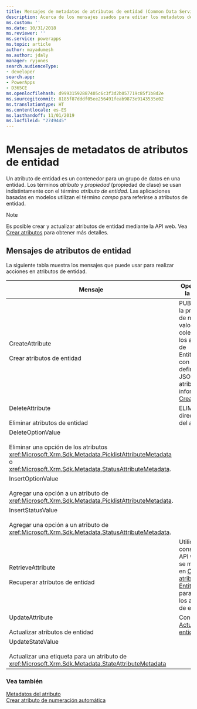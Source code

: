 ```yaml
---
title: Mensajes de metadatos de atributos de entidad (Common Data Service) | Microsoft Docs
description: Acerca de los mensajes usados para editar los metadatos de atributos de entidad, también conocidos como propiedades o campos.
ms.custom: ''
ms.date: 10/31/2018
ms.reviewer: ''
ms.service: powerapps
ms.topic: article
author: mayadumesh
ms.author: jdaly
manager: ryjones
search.audienceType:
- developer
search.app:
- PowerApps
- D365CE
ms.openlocfilehash: d99931592887405c6c3f3d2b057719c85f1b8d2e
ms.sourcegitcommit: 8185f87dddf05ee256491feab9873e9143535e02
ms.translationtype: HT
ms.contentlocale: es-ES
ms.lasthandoff: 11/01/2019
ms.locfileid: "2749445"
---
```

# <a name="entity-attribute-metadata-messages"></a>Mensajes de metadatos de atributos de entidad

<!-- 
Was Mike Carter
https://docs.microsoft.com/dynamics365/customer-engagement/developer/entity-attribute-metadata-messages -->

Un atributo de entidad es un contenedor para un grupo de datos en una entidad. Los términos *atributo* y *propiedad* (propiedad de clase) se usan indistintamente con el término *atributo de entidad*. Las aplicaciones basadas en modelos utilizan el término *campo* para referirse a atributos de entidad.  

> [!NOTE]
> Es posible crear y actualizar atributos de entidad mediante la API web. Vea [Crear atributos](webapi/create-update-entity-definitions-using-web-api.md#create-attributes) para obtener más detalles.

## <a name="entity-attribute-messages"></a>Mensajes de atributos de entidad  
 La siguiente tabla muestra los mensajes que puede usar para realizar acciones en atributos de entidad.  
  
|Mensaje|Operación de la API web|Ensamblado del SDK|   
|-------------|-----------------|-----------------|  
|CreateAttribute</br></br>Crear atributos de entidad|PUBLICAR en la propiedad de navegación valorada como colección de los atributos de EntityMetadata con la definición JSON del atributo. Más información: [Crear atributos](webapi/create-update-entity-definitions-using-web-api.md#create-attributes)|<xref:Microsoft.Xrm.Sdk.Messages.CreateAttributeRequest>| 
|DeleteAttribute</br></br>Eliminar atributos de entidad|ELIMINAR la dirección URL del atributo.|<xref:Microsoft.Xrm.Sdk.Messages.DeleteAttributeRequest>|  
|DeleteOptionValue</br></br>Eliminar una opción de los atributos <xref:Microsoft.Xrm.Sdk.Metadata.PicklistAttributeMetadata> o <xref:Microsoft.Xrm.Sdk.Metadata.StatusAttributeMetadata>.|<xref href="Microsoft.Dynamics.CRM.DeleteOptionValue?text=DeleteOptionValue Action" />|<xref:Microsoft.Xrm.Sdk.Messages.DeleteOptionValueRequest>|  
|InsertOptionValue</br></br>Agregar una opción a un atributo de <xref:Microsoft.Xrm.Sdk.Metadata.PicklistAttributeMetadata>.|<xref href="Microsoft.Dynamics.CRM.InsertOptionValue?text=InsertOptionValue Action" />|<xref:Microsoft.Xrm.Sdk.Messages.InsertOptionValueRequest>|Agregar una opción a un atributo de <xref:Microsoft.Xrm.Sdk.Metadata.PicklistAttributeMetadata>.|  
|InsertStatusValue</br></br>Agregar una opción a un atributo de <xref:Microsoft.Xrm.Sdk.Metadata.StatusAttributeMetadata>.|<xref href="Microsoft.Dynamics.CRM.InsertStatusValue?text=InsertStatusValue Action" />|<xref:Microsoft.Xrm.Sdk.Messages.InsertStatusValueRequest>|  |Cambia el orden de las opciones presentadas en un atributo de <xref:Microsoft.Xrm.Sdk.Metadata.PicklistAttributeMetadata>.|<xref href="Microsoft.Dynamics.CRM.OrderOption?text=OrderOption Action" />|<xref:Microsoft.Xrm.Sdk.Messages.OrderOptionRequest>|  
|RetrieveAttribute</br></br>Recuperar atributos de entidad|Utilice la consulta de la API web que se menciona en [Consultar atributos EntityMetadata](webapi/query-metadata-web-api.md#bkmk_queryAttributesexample) para recuperar los atributos de entidad.|<xref:Microsoft.Xrm.Sdk.Messages.RetrieveAttributeRequest>|  
|UpdateAttribute</br></br>Actualizar atributos de entidad|Consulte [Actualizar entidades](webapi/create-update-entity-definitions-using-web-api.md#update-entities)|<xref:Microsoft.Xrm.Sdk.Messages.UpdateAttributeRequest>|  
|UpdateStateValue</br></br>Actualizar una etiqueta para un atributo de <xref:Microsoft.Xrm.Sdk.Metadata.StateAttributeMetadata>|<xref href="Microsoft.Dynamics.CRM.UpdateStateValue?text=UpdateStateValue Action" />|<xref:Microsoft.Xrm.Sdk.Messages.UpdateStateValueRequest>|  

### <a name="see-also"></a>Vea también  

[Metadatos del atributo](entity-attribute-metadata.md)<br />
[Crear atributo de numeración automática](create-auto-number-attributes.md)<br />
<!-- TODO: [Work with Attributes](org-service/work-attribute-metadata.md)<br />
[Sample: Work with Attributes](org-service/sample-work-attribute-metadata.md) -->